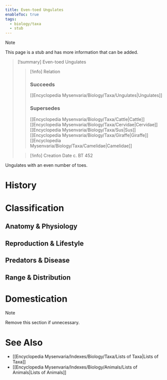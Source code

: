 ```yaml
---
title: Even-toed Ungulates
enableToc: true
tags:
  - biology/taxa
  - stub
---
```


> [!note]
> This page is a stub and has more information that can be added.

> [!summary] Even-toed Ungulates
> > [!info] Relation
> > ### Succeeds
> > [[Encyclopedia Mysenvaria/Biology/Taxa/Ungulates|Ungulates]]
> > ### Supersedes
> > [[Encyclopedia Mysenvaria/Biology/Taxa/Cattle|Cattle]]
> > [[Encyclopedia Mysenvaria/Biology/Taxa/Cervidae|Cervidae]]
> > [[Encyclopedia Mysenvaria/Biology/Taxa/Sus|Sus]]
> > [[Encyclopedia Mysenvaria/Biology/Taxa/Giraffe|Giraffe]]
> > [[Encyclopedia Mysenvaria/Biology/Taxa/Camelidae|Camelidae]]
>
> > [!info] Creation Date
> > c. BT 452

Ungulates with an even number of toes.
# History

# Classification
## Anatomy & Physiology

## Reproduction & Lifestyle

## Predators & Disease

## Range & Distribution

# Domestication

> [!note]
> Remove this section if unnecessary.
# See Also
- [[Encyclopedia Mysenvaria/Indexes/Biology/Taxa/Lists of Taxa|Lists of Taxa]]
- [[Encyclopedia Mysenvaria/Indexes/Biology/Animals/Lists of Animals|Lists of Animals]]